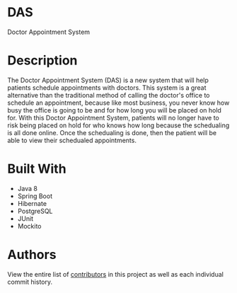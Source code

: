 # DAS
Doctor Appointment System

# Description
The Doctor Appointment System (DAS) is a new system that will help patients schedule appointments with doctors. This system is a great alternative than the traditional method of calling the doctor's office to schedule an appointment, because like most business, you never know how busy the office is going to be and for how long you will be placed on hold for. With this Doctor Appointment System, patients will no longer have to risk being placed on hold for who knows how long because the schedualing is all done online. Once the schedualing is done, then the patient will be able to view their schedualed appointments.

# Built With
* Java 8
* Spring Boot
* Hibernate
* PostgreSQL
* JUnit
* Mockito

# Authors
View the entire list of [contributors](https://github.com/Sofia-S-S/DAS/graphs/contributors) in this project as well as each individual commit history.
